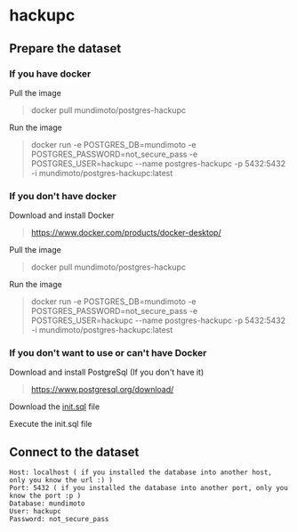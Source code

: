 # hackupc

## Prepare the dataset

### If you have docker
Pull the image
>docker pull mundimoto/postgres-hackupc

Run the image
>docker run -e POSTGRES_DB=mundimoto -e POSTGRES_PASSWORD=not_secure_pass -e POSTGRES_USER=hackupc --name postgres-hackupc -p 5432:5432 -i mundimoto/postgres-hackupc:latest

### If you don't have docker
Download and install Docker
>https://www.docker.com/products/docker-desktop/

Pull the image
>docker pull mundimoto/postgres-hackupc

Run the image
>docker run -e POSTGRES_DB=mundimoto -e POSTGRES_PASSWORD=not_secure_pass -e POSTGRES_USER=hackupc --name postgres-hackupc -p 5432:5432 -i mundimoto/postgres-hackupc:latest		

### If you don't want to use or can't have Docker
Download and install PostgreSql (If you don't have it)
>https://www.postgresql.org/download/

Download the [init.sql](https://github.com/Mundimoto/hackupc/blob/main/init.sql) file

Execute the init.sql file

## Connect to the dataset
```
Host: localhost ( if you installed the database into another host, only you know the url :) )
Port: 5432 ( if you installed the database into another port, only you know the port :p )
Database: mundimoto
User: hackupc
Password: not_secure_pass
```
